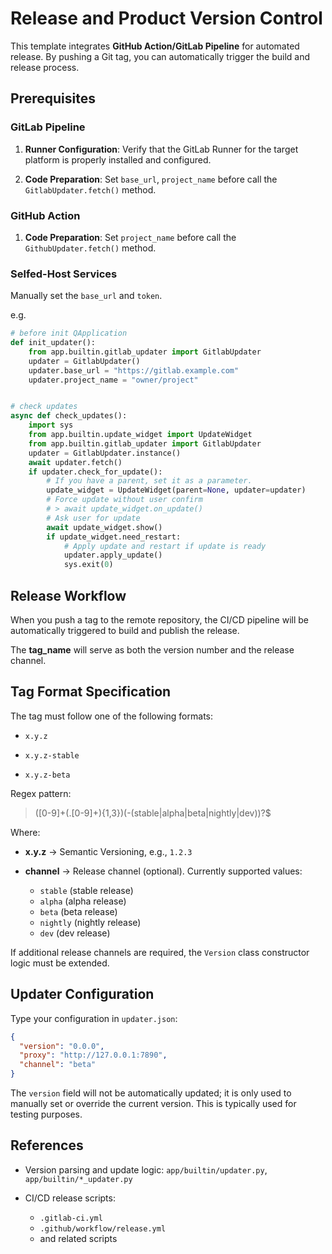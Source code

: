 # Release and Product Version Control

This template integrates **GitHub Action/GitLab Pipeline** for automated release. By pushing a Git tag, you can
automatically trigger
the build and release process.

## Prerequisites

### GitLab Pipeline

1. **Runner Configuration**: Verify that the GitLab Runner for the target platform is properly installed and configured.

2. **Code Preparation**: Set `base_url`, `project_name` before call the `GitlabUpdater.fetch()` method.

### GitHub Action

1. **Code Preparation**: Set `project_name` before call the `GithubUpdater.fetch()` method.

### Selfed-Host Services

Manually set the `base_url` and `token`.

e.g.

```python
# before init QApplication
def init_updater():
    from app.builtin.gitlab_updater import GitlabUpdater
    updater = GitlabUpdater()
    updater.base_url = "https://gitlab.example.com"
    updater.project_name = "owner/project"


# check updates
async def check_updates():
    import sys
    from app.builtin.update_widget import UpdateWidget
    from app.builtin.gitlab_updater import GitlabUpdater
    updater = GitlabUpdater.instance()
    await updater.fetch()
    if updater.check_for_update(): 
        # If you have a parent, set it as a parameter.
        update_widget = UpdateWidget(parent=None, updater=updater)
        # Force update without user confirm
        # > await update_widget.on_update()
        # Ask user for update
        await update_widget.show()
        if update_widget.need_restart:
            # Apply update and restart if update is ready
            updater.apply_update()
            sys.exit(0)
```

## Release Workflow

When you push a tag to the remote repository, the CI/CD pipeline will be automatically triggered to build and publish
the release.

The **tag\_name** will serve as both the version number and the release channel.

## Tag Format Specification

The tag must follow one of the following formats:

- `x.y.z`

- `x.y.z-stable`

- `x.y.z-beta`

Regex pattern:

> ([0-9]+(\.[0-9]+){1,3})(\-(stable|alpha|beta|nightly|dev))?$

Where:

- **x.y.z** → Semantic Versioning, e.g., `1.2.3`

- **channel** → Release channel (optional). Currently supported values:

    - `stable` (stable release)
    - `alpha` (alpha release)
    - `beta` (beta release)
    - `nightly` (nightly release)
    - `dev` (dev release)

If additional release channels are required, the `Version` class constructor logic must be extended.


## Updater Configuration

Type your configuration in `updater.json`:

```json
{
  "version": "0.0.0",
  "proxy": "http://127.0.0.1:7890",
  "channel": "beta"
}
```

The `version` field will not be automatically updated; it is only used to manually set or override the current version.
This is typically used for testing purposes.

## References

- Version parsing and update logic: `app/builtin/updater.py`, `app/builtin/*_updater.py`

- CI/CD release scripts: 
  - `.gitlab-ci.yml`
  - `.github/workflow/release.yml`
  - and related scripts
    

